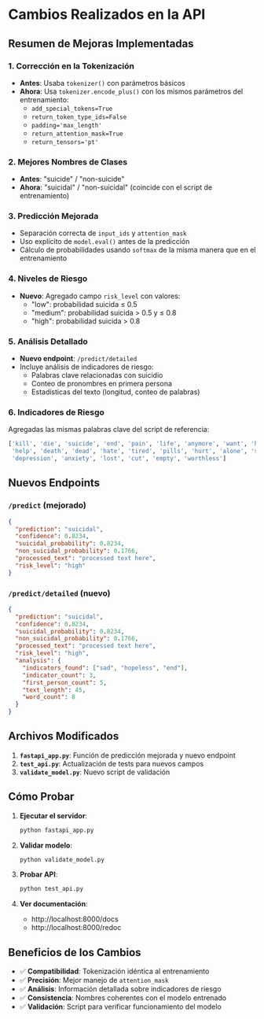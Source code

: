 # Cambios Realizados en la API

## Resumen de Mejoras Implementadas

### 1. **Corrección en la Tokenización**

- **Antes**: Usaba `tokenizer()` con parámetros básicos
- **Ahora**: Usa `tokenizer.encode_plus()` con los mismos parámetros del entrenamiento:
  - `add_special_tokens=True`
  - `return_token_type_ids=False`
  - `padding='max_length'`
  - `return_attention_mask=True`
  - `return_tensors='pt'`

### 2. **Mejores Nombres de Clases**

- **Antes**: "suicide" / "non-suicide"
- **Ahora**: "suicidal" / "non-suicidal" (coincide con el script de entrenamiento)

### 3. **Predicción Mejorada**

- Separación correcta de `input_ids` y `attention_mask`
- Uso explícito de `model.eval()` antes de la predicción
- Cálculo de probabilidades usando `softmax` de la misma manera que en el entrenamiento

### 4. **Niveles de Riesgo**

- **Nuevo**: Agregado campo `risk_level` con valores:
  - "low": probabilidad suicida ≤ 0.5
  - "medium": probabilidad suicida > 0.5 y ≤ 0.8
  - "high": probabilidad suicida > 0.8

### 5. **Análisis Detallado**

- **Nuevo endpoint**: `/predict/detailed`
- Incluye análisis de indicadores de riesgo:
  - Palabras clave relacionadas con suicidio
  - Conteo de pronombres en primera persona
  - Estadísticas del texto (longitud, conteo de palabras)

### 6. **Indicadores de Riesgo**

Agregadas las mismas palabras clave del script de referencia:

```python
['kill', 'die', 'suicide', 'end', 'pain', 'life', 'anymore', 'want', 'hope',
 'help', 'death', 'dead', 'hate', 'tired', 'pills', 'hurt', 'alone', 'sad',
 'depression', 'anxiety', 'lost', 'cut', 'empty', 'worthless']
```

## Nuevos Endpoints

### `/predict` (mejorado)

```json
{
  "prediction": "suicidal",
  "confidence": 0.8234,
  "suicidal_probability": 0.8234,
  "non_suicidal_probability": 0.1766,
  "processed_text": "processed text here",
  "risk_level": "high"
}
```

### `/predict/detailed` (nuevo)

```json
{
  "prediction": "suicidal",
  "confidence": 0.8234,
  "suicidal_probability": 0.8234,
  "non_suicidal_probability": 0.1766,
  "processed_text": "processed text here",
  "risk_level": "high",
  "analysis": {
    "indicators_found": ["sad", "hopeless", "end"],
    "indicator_count": 3,
    "first_person_count": 5,
    "text_length": 45,
    "word_count": 8
  }
}
```

## Archivos Modificados

1. **`fastapi_app.py`**: Función de predicción mejorada y nuevo endpoint
2. **`test_api.py`**: Actualización de tests para nuevos campos
3. **`validate_model.py`**: Nuevo script de validación

## Cómo Probar

1. **Ejecutar el servidor**:

   ```bash
   python fastapi_app.py
   ```

2. **Validar modelo**:

   ```bash
   python validate_model.py
   ```

3. **Probar API**:

   ```bash
   python test_api.py
   ```

4. **Ver documentación**:
   - http://localhost:8000/docs
   - http://localhost:8000/redoc

## Beneficios de los Cambios

- ✅ **Compatibilidad**: Tokenización idéntica al entrenamiento
- ✅ **Precisión**: Mejor manejo de `attention_mask`
- ✅ **Análisis**: Información detallada sobre indicadores de riesgo
- ✅ **Consistencia**: Nombres coherentes con el modelo entrenado
- ✅ **Validación**: Script para verificar funcionamiento del modelo
